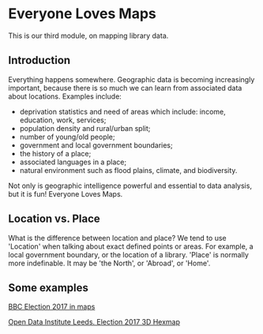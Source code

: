 Everyone Loves Maps
===================

This is our third module, on mapping library data.

Introduction
------------

Everything happens somewhere. Geographic data is becoming increasingly important, because there is so much we can learn from associated data about locations.  Examples include:

- deprivation statistics and need of areas which include: income, education, work, services;
- population density and rural/urban split;
- number of young/old people;
- government and local government boundaries;
- the history of a place;
- associated languages in a place;
- natural environment such as flood plains, climate, and biodiversity.

Not only is geographic intelligence powerful and essential to data analysis, but it is fun! Everyone Loves Maps.

Location vs. Place
------------------

What is the difference between location and place?  We tend to use 'Location' when talking about exact defined points or areas.  For example, a local government boundary, or the location of a library.  'Place' is normally more indefinable.  It may be 'the North', or 'Abroad', or 'Home'.

Some examples
-------------

[BBC Election 2017 in maps](http://www.bbc.co.uk/news/election-2017-40176349)

[Open Data Institute Leeds.  Election 2017 3D Hexmap](https://parallel.co.uk/election-2017/majority/#15.29/51.4646/-0.0016/0/45)